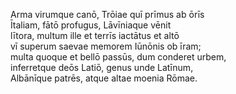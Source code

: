 <p lang="lat" class="alpheios-enabled">
Arma virumque canō, Trōiae quī prīmus ab ōrīs<br/>
Ītaliam, fātō profugus, Lāvīniaque vēnit<br/>
lītora, multum ille et terrīs iactātus et altō<br/>
vī superum saevae memorem Iūnōnis ob īram;<br/>
multa quoque et bellō passūs, dum conderet urbem,<br/>
inferretque deōs Latiō, genus unde Latīnum,<br/>
Albānīque patrēs, atque altae moenia Rōmae.<br/>
</p>

